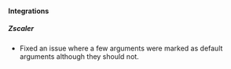 #### Integrations
##### Zscaler
- Fixed an issue where a few arguments were marked as default arguments although they should not.